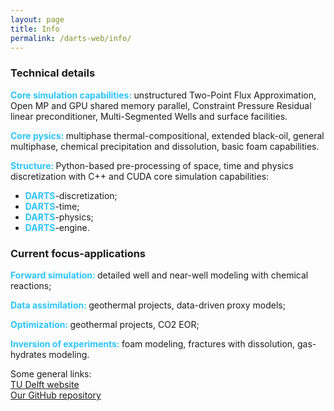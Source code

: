 ```yaml
---
layout: page
title: Info
permalink: /darts-web/info/
---
```

<html>

<head>
  <style>
    h4		{color: rgb(44,196,251);display: inline;}
  </style>
</head>

<body>
<h3>Technical details</h3>
<p><h4>Core simulation capabilities: </h4> 
unstructured Two-Point Flux Approximation, Open MP and GPU shared memory parallel, Constraint Pressure Residual linear preconditioner, Multi-Segmented Wells and surface facilities.</p>

<p><h4>Core pysics: </h4>
multiphase thermal-compositional, extended black-oil, general multiphase, chemical precipitation and dissolution, basic foam capabilities.</p>

<p><h4>Structure: </h4>
Python-based pre-processing of space, time and physics discretization with C++ and CUDA core simulation capabilities:</p>
<ul>
  <li><h4>DARTS</h4>-discretization;</li>
  <li><h4>DARTS</h4>-time;</li>
  <li><h4>DARTS</h4>-physics;</li>
  <li><h4>DARTS</h4>-engine.</li>
</ul>

<h3>Current focus-applications</h3>
<p><h4>Forward simulation: </h4>detailed well and near-well modeling with chemical reactions;</p>
<p><h4>Data assimilation: </h4>geothermal projects, data-driven proxy models;</p>
<p><h4>Optimization: </h4>geothermal projects, CO2 EOR;</p>
<p><h4>Inversion of experiments: </h4>foam modeling, fractures with dissolution, gas-hydrates modeling.</p>
</body>
</html>

Some general links: <br>
[TU Delft website][TUD] <br>
[Our GitHub repository][link_to_repo] <br>

[TUD]: https://www.tudelft.nl
[link_to_repo]: https://github.darts-web.io/darts-web
